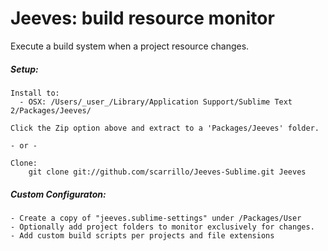 Jeeves: build resource monitor
=============
Execute a build system when a project resource changes.


##### Setup:

    Install to:
      - OSX: /Users/_user_/Library/Application Support/Sublime Text 2/Packages/Jeeves/
        
    Click the Zip option above and extract to a 'Packages/Jeeves' folder.

    - or -

    Clone:
        git clone git://github.com/scarrillo/Jeeves-Sublime.git Jeeves


##### Custom Configuraton:
	- Create a copy of "jeeves.sublime-settings" under /Packages/User
	- Optionally add project folders to monitor exclusively for changes.
	- Add custom build scripts per projects and file extensions 

